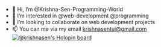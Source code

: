 - 👋 Hi, I’m @Krishna-Sen-Programming-World
- 👀 I’m interested in @web-development @programming
- 💞️ I’m looking to collaborate on web development projects
- 📫 You can me via my email krishnasentui@gmail.com
[![@krishnasen's Holopin board](https://holopin.me/krishnasen)](https://holopin.io/@krishnasen)

<!---
Krishna-Sen-Programming-World/Krishna-Sen-Programming-World is a ✨ special ✨ repository because its `README.md` (this file) appears on your GitHub profile.
You can click the Preview link to take a look at your changes.
--->
